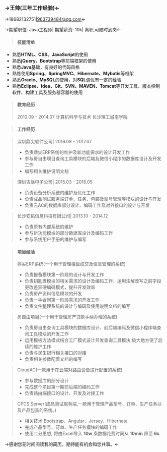 ### ->王帅(三年工作经验)<-

->18682132751|963739484@qq.com<-

->期望职位: Java工程师| 期望薪资: 10k| 离职,可随时到岗<-

>#### 技能清单
  + 熟悉**HTML、CSS、JavaScript**的使用
  + 熟悉**jQuery、Bootstrap**等前端框架的使用
  + 熟悉**Java**基础，有良好的代码风格
  + 熟练使用**Spring、SpringMVC、Hibernate、Mybatis**等框架
  + 熟悉**Oracle、MySQL**的使用，对**SQL**调优有一定的经验
  + 熟悉**Eclipse、Idea、Git、SVN、MAVEN、Tomcat**等开发工具、版本控制软件、构建工具及服务器容器的使用

>#### 教育经历
> 2010.09 - 2014.07 计算机科学与技术 长沙理工城南学院

>#### 工作经历

> 深圳鼎尖软件公司| 2016.08 - 2017.07
>+ 负责鼎尖ERP系统的维护及新功能需求的设计开发工作
>+ 参与房自由项目查询工具模块的后端及微信小程序的数据库设计及开发工作
>+ 编写相关维护说明文档

> 深圳吉翁电子公司| 2015.03 - 2016.05
>+ 负责设备分析系统的维护及优化工作
>+ 负责成品测试服务端订单、任务、包装及型号管理等模块的设计与开发
>+ 负责云AC的数据库部分设计、编码工作及对外接口的设计与开发

> 长沙安拓信息科技有限公司| 2013.10 - 2014.12
>+ 负责原有内部系统的维护
>+ 参与新功能模块的部分数据库设计及编码工作
>+ 参与系统用户手册的维护与编写

>#### 项目经验
> 鼎尖ERP系统(一个用于管理楼盘成交及信息管理的系统)
>+ 负责报备模块第一阶段的设计与开发工作
>+ 负责钥匙盘模块的相关需求的设计及编码工作，运用注解改写之前字段更改差异硬编码模式，提升开发效率
>+ 负责房产资料信息模块的开发
>+ 负责一手合同第一阶段需求的开发工作
>+ 负责文件整理系统的设计与编码及使用说明文档的编写

> 房自由项目(一个用于管理房产贷款手续办理的系统)
>+ 负责房自由查询工具模块的数据库设计、前后端编码及微信小程序端查询工具模块的开发工作
>+ 运用模板方法模式结合工厂模式设计开发查询工具模块,极大地方便了后续的维护工作
>+ 负责与民生银行相关接口的对接
>+ 负责相关参数配置文档的编写


> CloudAC(一款用于在云端对路由设备进行配置的系统)
>+ 参与数据库的部分设计
>+ 完成整个项目第一期前后端的编码工作
>+ 负责路由端接口的设计、开发及对接工作

> CPCS Server(成品测试服务端,一款用于管理产品型号、订单、生产任务以及产品包装的系统。)
>+ 相关技术:Bootstrap、Angular、Jersey、Hibernate
>+ 完成产品型号、订单、生产任务模块的编码工作
>+ 使用二分思想, 将由Excel导入 **10w** 条数据花费时间从 **10min** 降至 **6s**

->感谢您花时间阅读我的简历，期待能有机会和您共事。<-
